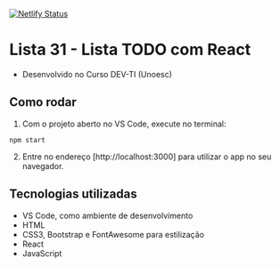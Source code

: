 [![Netlify Status](https://api.netlify.com/api/v1/badges/f61ae152-c644-413b-bd5a-8ec702ce3b76/deploy-status)](https://app.netlify.com/sites/am-todolist-react/deploys)

# Lista 31 - Lista TODO com React
- Desenvolvido no Curso DEV-TI (Unoesc)

## Como rodar

1. Com o projeto aberto no VS Code, execute no terminal:

```shell
npm start
```

2. Entre no endereço [http://localhost:3000] para utilizar o app no seu navegador.

## Tecnologias utilizadas
- VS Code, como ambiente de desenvolvimento
- HTML
- CSS3, Bootstrap e FontAwesome para estilização
- React
- JavaScript

